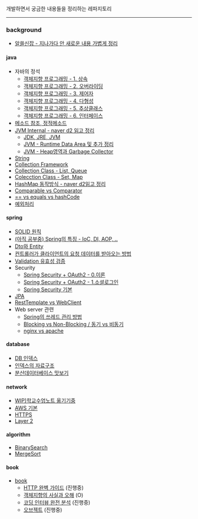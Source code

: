 개발하면서 궁금한 내용들을 정리하는 레파지토리

---

### background

- [알쓸신잡 - 지나가다 안 새로운 내용 가볍게 정리](./background/알쓸신잡.md)

#### java
- 자바의 정석
    - [객체지향 프로그래밍 - 1. 상속](./background/java/객체지향%20프로그래밍%20-%201.%20상속.md)
    - [객체지향 프로그래밍 - 2. 오버라이딩](./background/java/객체지향%20프로그래밍%20-%202.%20오버라이딩.md)
    - [객체지향 프로그래밍 - 3. 제어자](./background/java/객체지향%20프로그래밍%20-%203.%20제어자.md)
    - [객체지향 프로그래밍 - 4. 다형성](./background/java/객체지향%20프로그래밍%20-%204.%20다형성.md)
    - [객체지향 프로그래밍 - 5. 추상클래스](./background/java/객체지향%20프로그래밍%20-%205.%20추상클래스.md)
    - [객체지향 프로그래밍 - 6. 인터페이스](./background/java/객체지향%20프로그래밍%20-%206.%20인터페이스.md)
- [메소드 참조, 정적메소드](./background/java/정적메소드.md)
- [JVM Internal - naver d2 읽고 정리](./background/java/JVM%20-%20%5Bnaver%20d2%5D%20Jvm%20Internal%20정리.md)
    - [JDK, JRE, JVM](./background/java/JDK,%20JRE,%20JVM.md)
    - [JVM - Runtime Data Area 및 추가 정리](./background/java/JVM%20-%20Runtime%20Data%20Area%20및%20추가%20정리.md) 
    - [JVM - Heap영역과 Garbage Collector](./background/java/JVM%20-%20Heap영역과%20Garbage%20Collector.md)
- [String](./background/java/String.md)
- [Collection Framework](./background/java/Collection%20Framework.md)
- [Collection Class - List, Queue](./background/java/Collection%20Class%20-%20List,%20Queue.md)
- [Colecction Class - Set, Map](./background/java/Collection%20Class%20-%20Set,%20Map.md)
- [HashMap 동작방식 - naver d2읽고 정리](./background/java/%5Bnaver%20d2%5D%20HashMap%20동작방식.md)
- [Comparable vs Comparator](./background/java/Comparable%20vs%20Comparator.md)
- [== vs equals vs hashCode](./background/java/==%20vs%20equals%20vs%20hashCode.md)
- [예외처리](./background/java/예외처리.md)

#### spring
- [SOLID 원칙](./background/spring/SOLID%20원칙.md)
- [(아직 공부중) Spring의 특징 - IoC, DI, AOP, .. ](./background/spring/Spring의%20특징.md)  
- [Dto와 Entity](./background/spring/Dto와Entity.md)
- [컨트롤러가 클라이언트의 요청 데이터를 받아오는 방법](./background/spring/Controller가%20클라이언트의%20요청데이터를%20받아오는%20방법.md)
- [Validation 유효성 검증](./background/spring/Validation.md)
- Security
  - [Spring Security + OAuth2 - 0.이론](./background/spring/Spring%20Security%20+%20OAuth2%20-%200.%20이론.md)
  - [Spring Security + OAuth2 - 1.소셜로그인](./background/spring/Spring%20Security%20+%20OAuth2%20-%201.%20소셜로그인%20.md)
  - [Spring Security 기본](./background/spring/Spring%20Security%20기본%20.md)
- [JPA](./background/spring/JPA.md)
- [RestTemplate vs WebClient](./background/spring/RestTemplate%20vs%20WebClient.md)
- Web server 관련
  - [Spring의 쓰레드 관리 방법](./background/spring/쓰레드%20관리%20방법.md)
  - [Blocking vs Non-Blocking / 동기 vs 비동기](./background/spring/Blocking%20vs%20Non-Blocking.md)
  - [nginx vs apache](./background/spring/nginx%20vs%20apache.md)

#### database
- [DB 인덱스](./background/database/인덱스.md)
- [인덱스의 자료구조](./background/database/인덱스의%20자료구조.md)
- [분산데이터베이스 맛보기](./background/database/분산데이터베이스.md)

#### network
- [WIP)학교수업노트 옮기기중](./background/network/수업%20정리.md)
- [AWS 기본](./background/network/AWS%20기본.md)
- [HTTPS](./background/network/HTTPS.md)
- [Layer 2](./background/network/Layer%202.md)

#### algorithm

- [BinarySearch](./background/algorithm/BinarySearch.md)
- [MergeSort](./background/algorithm/MergeSort.md)

#### book 
- [book](./background/book)
  - [HTTP 완벽 가이드](./background/book/HTTP완벽가이드) (진행중)
  - [객체지향의 사실과 오해](./background/book/객체지향의%20사실과%20오해) (O)
  - [코딩 인터뷰 완전 분석](./study-log/src/main/java/com/dev/studylog/codinginterview) (진행중)
  - [오브젝트](./study-log/src/main/java/com/dev/studylog/object) (진행중)

